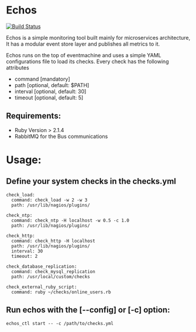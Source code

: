 
# Echos
[![Build Status](https://travis-ci.org/alaa/echos.svg?branch=master)](https://travis-ci.org/alaa/echos)

Echos is a simple monitoring tool built mainly for microservices architecture, It has a modular event store layer and publishes all metrics to it.

Echos runs on the top of eventmachine and uses a simple YAML configurations file to load its checks.
Every check has the following attributes

- command [mandatory]
- path [optional, default: $PATH]
- interval [optional, default: 30]
- timeout [optional, default: 5]

## Requirements:
* Ruby Version > 2.1.4
* RabbitMQ for the Bus communications

# Usage:
## Define your system checks in the checks.yml
```
check_load:
  command: check_load -w 2 -w 3
  path: /usr/lib/nagios/plugins/

check_ntp:
  command: check_ntp -H localhost -w 0.5 -c 1.0
  path: /usr/lib/nagios/plugins/

check_http:
  command: check_http -H localhost
  path: /usr/lib/nagios/plugins/
  interval: 30
  timeout: 2

check_database_replication:
  command: check_mysql_replication
  path: /usr/local/custom/checks

check_external_ruby_script:
  command: ruby ~/checks/online_users.rb
```

## Run echos with the [--config] or [-c] option:
```echos_ctl start -- -c /path/to/checks.yml```
